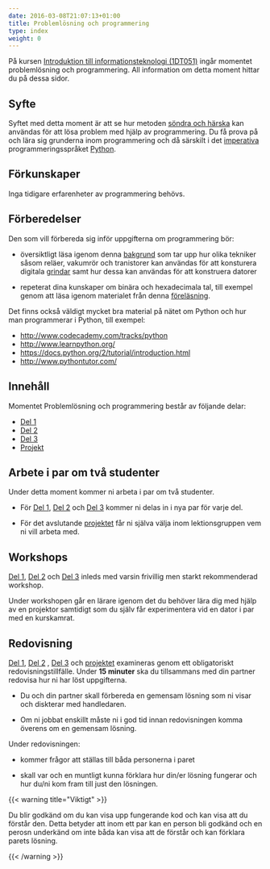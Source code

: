 ```yaml
---
date: 2016-03-08T21:07:13+01:00
title: Problemlösning och programmering
type: index
weight: 0
---
```


På kursen [Introduktion till informationsteknologi (1DT051)][0] ingår momentet
problemlösning och programmering. All information om detta moment hittar du på
dessa sidor. 

## Syfte

Syftet med detta moment är att se hur
metoden
[söndra och härska](https://sv.wikipedia.org/wiki/S%C3%B6ndra_och_h%C3%A4rska)
kan användas för att lösa problem med hjälp av programmering. Du få prova på och
lära sig grunderna inom programmering och då särskilt i
det [imperativa](https://sv.wikipedia.org/wiki/Imperativ_programmering)
programmeringsspråket
[Python](https://sv.wikipedia.org/wiki/Python_(programspr%C3%A5k)).

## Förkunskaper 

Inga tidigare erfarenheter av programmering behövs.

## Förberedelser

Den som vill förbereda sig inför uppgifterna om programmering bör:

- översiktligt läsa igenom
denna
[bakgrund][1] som
tar upp hur olika tekniker såsom reläer, vakumrör och tranistorer kan användas
för att konsturera
digitala [grindar](https://sv.wikipedia.org/wiki/Logisk_grind) samt hur dessa
kan användas för att konstruera datorer

- repeterat dina kunskaper om binära och hexadecimala tal, till exempel genom
  att läsa igenom materialet från
  denna
  [föreläsning][2]. 


Det finns också väldigt mycket bra material på nätet om Python och hur man
programmerar i Python, till exempel: 

- http://www.codecademy.com/tracks/python
- http://www.learnpython.org/
- https://docs.python.org/2/tutorial/introduction.html
- http://www.pythontutor.com/


## Innehåll

Momentet Problemlösning och programmering består av följande delar:

- [Del 1](programming/part-1)
- [Del 2](programming/part-2)
- [Del 3](programming/part-3)
- [Projekt](programming/project)


## Arbete i par om två studenter

Under detta moment kommer ni arbeta i par om två studenter. 

- För [Del 1](programming/part-1), [Del 2](programming/part-2)
och [Del 3](programming/part-3) kommer ni delas in i nya par för varje del. 

- För det avslutande [projektet](programming/project) får ni själva välja inom
lektionsgruppen vem ni vill arbeta med. 


## Workshops

[Del 1](programming/part-1), [Del 2](programming/part-2)
och [Del 3](programming/part-3) inleds med varsin frivillig men starkt
rekommenderad workshop. 

Under workshopen går en lärare igenom det du behöver lära dig med hjälp av en
projektor samtidigt som du
själv får experimentera vid en dator i par med en kurskamrat. 

## Redovisning

[Del 1](programming/part-1), [Del 2](programming/part-2)
, [Del 3](programming/part-3) och [projektet](programming/project) examineras genom ett obligatoriskt
redovisningstillfälle. Under **15 minuter** ska du tillsammans med din partner
redovisa hur ni har löst uppgifterna. 

- Du och din partner skall förbereda en gemensam lösning som ni visar och
  diskterar med handledaren. 
  
- Om ni jobbat enskillt måste ni i god tid innan redovisningen komma överens om
  en gemensam lösning.
  

Under redovisningen:

- kommer frågor att ställas till båda personerna i paret

- skall var och en muntligt kunna förklara hur din/er lösning fungerar och hur du/ni kom
  fram till just den lösningen.


{{< warning title="Viktigt" >}}

Du blir godkänd om du kan visa upp fungerande kod och kan visa att du förstår
den. Detta betyder att inom ett par kan en person bli godkänd och en perosn underkänd om
inte båda kan visa att de förstår och kan förklara parets lösning. 

{{< /warning >}}

[0]: https://studentportalen.uu.se/portal/portal/uusp/student/student-course?entityId=141825

[1]: https://github.com/uu-it-teaching/1DT051-2016/raw/master/problem_solving/python/part_1/1DT051_2016_programming_part_1_background.pdf 

[2]: https://github.com/uu-it-teaching/1DT051-2016/raw/master/problem_solving/python/part_1/1DT051_2016_bin_hex_numbers_lecture.pdf

 
